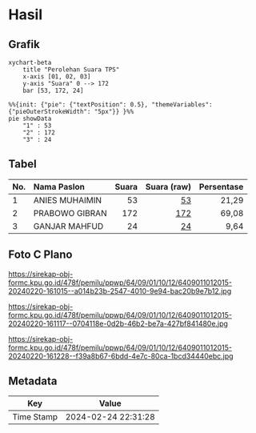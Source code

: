 # Hasil

## Grafik

```mermaid
xychart-beta
    title "Perolehan Suara TPS"
    x-axis [01, 02, 03]
    y-axis "Suara" 0 --> 172
    bar [53, 172, 24]
```

```mermaid
%%{init: {"pie": {"textPosition": 0.5}, "themeVariables": {"pieOuterStrokeWidth": "5px"}} }%%
pie showData
    "1" : 53
    "2" : 172
    "3" : 24
```

## Tabel

| No. | Nama Paslon    | Suara | Suara (raw) | Persentase |
|:--- |:-------------- | -----:| -----------:| ----------:|
| 1   | ANIES MUHAIMIN | 53    | [53][p-1]   | 21,29      |
| 2   | PRABOWO GIBRAN | 172   | [172][p-2]  | 69,08      |
| 3   | GANJAR MAHFUD  | 24    | [24][p-3]   | 9,64       |


[p-1]: https://github.com/gigit-pemilu/pemilu-2024-64-kalimantan-timur/blob/main/pilpres/hitung-suara/sub/64-kalimantan-timur/sub/09-penajam-paser-utara/sub/01-penajam/sub/1012-gunung-seteleng/sub/015-tps/sub/paslon-1.txt
[p-2]: https://github.com/gigit-pemilu/pemilu-2024-64-kalimantan-timur/blob/main/pilpres/hitung-suara/sub/64-kalimantan-timur/sub/09-penajam-paser-utara/sub/01-penajam/sub/1012-gunung-seteleng/sub/015-tps/sub/paslon-2.txt
[p-3]: https://github.com/gigit-pemilu/pemilu-2024-64-kalimantan-timur/blob/main/pilpres/hitung-suara/sub/64-kalimantan-timur/sub/09-penajam-paser-utara/sub/01-penajam/sub/1012-gunung-seteleng/sub/015-tps/sub/paslon-3.txt

## Foto C Plano

https://sirekap-obj-formc.kpu.go.id/478f/pemilu/ppwp/64/09/01/10/12/6409011012015-20240220-161015--a014b23b-2547-4010-9e94-bac20b9e7b12.jpg

https://sirekap-obj-formc.kpu.go.id/478f/pemilu/ppwp/64/09/01/10/12/6409011012015-20240220-161117--0704118e-0d2b-46b2-be7a-427bf841480e.jpg

https://sirekap-obj-formc.kpu.go.id/478f/pemilu/ppwp/64/09/01/10/12/6409011012015-20240220-161228--f39a8b67-6bdd-4e7c-80ca-1bcd34440ebc.jpg


## Metadata

| Key        | Value               |
| ---------- | ------------------- |
| Time Stamp | 2024-02-24 22:31:28 |



